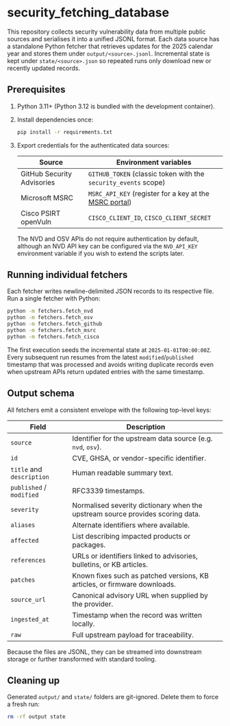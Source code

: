 # security_fetching_database

This repository collects security vulnerability data from multiple public
sources and serialises it into a unified JSONL format. Each data source has a
standalone Python fetcher that retrieves updates for the 2025 calendar year and
stores them under `output/<source>.jsonl`. Incremental state is kept under
`state/<source>.json` so repeated runs only download new or recently updated
records.

## Prerequisites

1. Python 3.11+ (Python 3.12 is bundled with the development container).
2. Install dependencies once:

   ```bash
   pip install -r requirements.txt
   ```

3. Export credentials for the authenticated data sources:

   | Source   | Environment variables |
   |----------|----------------------|
   | GitHub Security Advisories | `GITHUB_TOKEN` (classic token with the `security_events` scope) |
   | Microsoft MSRC | `MSRC_API_KEY` (register for a key at the [MSRC portal](https://aka.ms/msrcportal)) |
   | Cisco PSIRT openVuln | `CISCO_CLIENT_ID`, `CISCO_CLIENT_SECRET` |

   The NVD and OSV APIs do not require authentication by default, although an
   NVD API key can be configured via the `NVD_API_KEY` environment variable if
   you wish to extend the scripts later.

## Running individual fetchers

Each fetcher writes newline-delimited JSON records to its respective file. Run a
single fetcher with Python:

```bash
python -m fetchers.fetch_nvd
python -m fetchers.fetch_osv
python -m fetchers.fetch_github
python -m fetchers.fetch_msrc
python -m fetchers.fetch_cisco
```

The first execution seeds the incremental state at `2025-01-01T00:00:00Z`. Every
subsequent run resumes from the latest `modified`/`published` timestamp that was
processed and avoids writing duplicate records even when upstream APIs return
updated entries with the same timestamp.

## Output schema

All fetchers emit a consistent envelope with the following top-level keys:

| Field | Description |
|-------|-------------|
| `source` | Identifier for the upstream data source (e.g. `nvd`, `osv`). |
| `id` | CVE, GHSA, or vendor-specific identifier. |
| `title` and `description` | Human readable summary text. |
| `published` / `modified` | RFC3339 timestamps. |
| `severity` | Normalised severity dictionary when the upstream source provides scoring data. |
| `aliases` | Alternate identifiers where available. |
| `affected` | List describing impacted products or packages. |
| `references` | URLs or identifiers linked to advisories, bulletins, or KB articles. |
| `patches` | Known fixes such as patched versions, KB articles, or firmware downloads. |
| `source_url` | Canonical advisory URL when supplied by the provider. |
| `ingested_at` | Timestamp when the record was written locally. |
| `raw` | Full upstream payload for traceability.

Because the files are JSONL, they can be streamed into downstream storage or
further transformed with standard tooling.

## Cleaning up

Generated `output/` and `state/` folders are git-ignored. Delete them to force a
fresh run:

```bash
rm -rf output state
```
